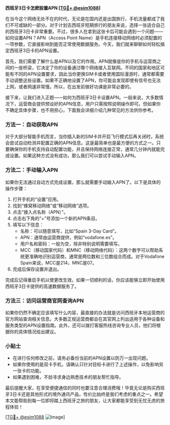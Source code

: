 **西班牙3日卡怎麽設置APN [[TG💪+ @esim1088](https://t.me/s/esim1088)]**

在当今这个网络无处不在的时代，无论是在国内还是出国旅行，手机流量都成了我们不可或缺的一部分。对于计划去西班牙短期旅行的朋友来说，选择一张适合自己的西班牙3日卡非常重要。不过，很多人在拿到这张卡后可能会遇到一个问题——如何设置APN？APN（Access Point Name）是手机连接移动网络时必须配置的一项参数，它直接影响到能否正常使用数据服务。今天，我们就来聊聊如何轻松搞定西班牙3日卡的APN设置。

首先，我们需要了解什么是APN以及它的作用。APN就像是你的手机与运营商之间的一座桥梁，它决定了你的设备通过哪个网络接入互联网。不同的国家和地区可能有不同的APN设置要求，因此当你更换SIM卡或者使用国际漫游时，通常都需要手动调整这些设置。如果不正确地设置了APN，你可能会发现即使有信号也无法上网，或者网速非常慢。所以，在出发前做好功课是非常必要的。

接下来，让我们进入正题——如何为西班牙3日卡设置APN。一般来说，大多数情况下，运营商会提供预设好的APN信息，用户只需按照说明操作即可。但如果你不确定具体步骤，也不用担心，下面我会详细介绍几种常见的方法供你参考。

### 方法一：自动获取APN

对于大部分智能手机而言，当你插入新的SIM卡并开启飞行模式后再关闭时，系统会尝试自动检测并配置正确的APN信息。这是最简单也是最方便的方式之一。只要确保你的手机支持自动配置功能，并且保持网络连接正常，通常几分钟内就能完成设置。如果这种方式没有成功，那么我们可以尝试手动输入APN。

### 方法二：手动输入APN

如果你无法通过自动方式完成设置，那么就需要手动输入APN了。以下是具体的操作步骤：

1. 打开手机的“设置”应用。
2. 找到“蜂窝移动网络”或“移动网络”选项。
3. 点击“接入点名称（APN）”。
4. 点击右下角的“+”号添加一个新的APN条目。
5. 填写以下信息：
   - 名称：可以随意填写，比如“Spain 3-Day Card”。
   - APN：通常由运营商提供，例如“vodafone.es”。
   - 用户名和密码：一般为空，除非特别说明需要填写。
   - MCC（移动国家代码）和MNC（移动网络代码）：这两个数字可以帮助系统更准确地识别运营商，通常是两位数和三位数组合而成。对于Vodafone Spain来说，MCC是214，MNC是07。
6. 完成后保存设置并退出。

完成后记得重启手机以使更改生效。如果一切顺利的话，你应该能够立即开始使用西班牙3日卡提供的高速数据服务了。

### 方法三：访问运营商官网查询APN

如果你仍然不确定应该填写什么内容，最直接的办法就是访问西班牙本地运营商的官方网站查询相关信息。大多数正规运营商都会在其官网上列出适用于各种设备和服务类型的APN设置指南。此外，还可以拨打客服热线咨询专业人员，他们将根据你的具体情况给出建议。

### 小贴士

- 在进行任何修改之前，请务必备份当前的APN设置以防万一出现问题。
- 如果你使用的是双卡手机，请确认只针对目标卡进行了上述操作，以免影响另一张卡的功能。
- 如果遇到困难，不妨寻求身边熟悉技术的朋友帮忙指导。

最后提醒大家，在享受便捷通信的同时也要注意合理消费哦！毕竟无论是购买西班牙3日卡还是其他形式的境外通讯产品，性价比始终是我们考虑的重点之一。希望本文能帮助到每一位即将踏上西班牙之旅的朋友，让大家都能享受到无忧无虑的旅程体验！

[[TG💪+ @esim1088](https://t.me/s/esim1088) ![Image](https://i.postimg.cc/4NQfJmqS/Snipaste-2025-05-13-00-14-12.png)]
